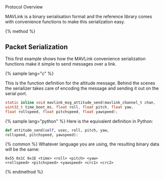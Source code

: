 #
Protocol Overview

MAVLink is a binary serialisation format and the reference library comes with convenience functions to make this serialization easy.

{% method %}
## Packet Serialization

This first example shows how the MAVLink convenience serialization functions make it simple to send messages over a link.

{% sample lang="c" %}

This is the function definition for the altitude message. Behind the scenes the serializer takes care of encoding the message and sending it out on the serial port.

```c
static inline void mavlink_msg_attitude_send(mavlink_channel_t chan,
uint32_t time_boot_ms, float roll, float pitch, float yaw,
float rollspeed, float pitchspeed, float yawspeed);

```

{% sample lang="python" %}
Here is the equivalent definition in Python:

```python
def attitude_send(self, usec, roll, pitch, yaw,
rollspeed, pitchspeed, yawspeed):
```

{% common %}
Whatever language you are using, the resulting binary data will be the same:

```
0x55 0x1C 0x1E <time> <roll> <pitch> <yaw>
<rollspeed> <pitchspeed> <yawspeed> <crc1> <crc2>
```
{% endmethod %}
